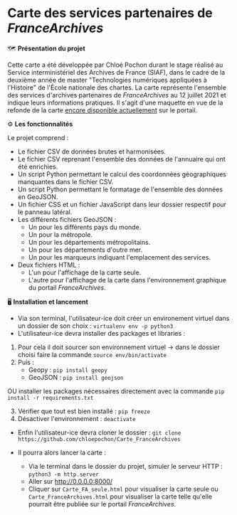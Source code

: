 # Carte des services partenaires de _FranceArchives_

  :world_map: **Présentation du projet**

Cette carte a été développée par Chloé Pochon durant le stage réalisé au Service interministériel des Archives de France (SIAF), dans le cadre de la deuxième année de master "Technologies numériques appliquées à l'Histoire" de l'École nationale des chartes.
La carte représente l'ensemble des services d'archives partenaires de _FranceArchives_ au 12 juillet 2021 et indique leurs informations pratiques. Il s'agit d'une maquette en vue de la refonde de la carte [encore disponible actuellement](https://francearchives.fr/fr/annuaire/departements) sur le portail.


 
:gear: **Les fonctionnalités**

Le projet comprend :
* Le fichier CSV de données brutes et harmonisées.
* Le fichier CSV reprenant l'ensemble des données de l'annuaire qui ont été enrichies.
* Un script Python permettant le calcul des coordonnées géographiques manquantes dans le fichier CSV.
* Un script Python permettant le formatage de l'ensemble des données en GeoJSON.
* Un fichier CSS et un fichier JavaScript dans leur dossier respectif pour le panneau latéral.
* Les différents fichiers GeoJSON :
  - Un pour les différents pays du monde.
  - Un pour la métropole.
  - Un pour les départements métropolitains.
  - Un pour les départements d'outre mer.
  - Un pour les marqueurs indiquant l'emplacement des services.
* Deux fichiers HTML :
  - L'un pour l'affichage de la carte seule.
  - L'autre pour l'affichage de la carte dans l'environnement graphique du portail _FranceArchives_.


  
:desktop_computer: **Installation et lancement**
 
 * Via son terminal, l'utilisateur-ice doit créer un environement virtuel dans un dossier de son choix : `virtualenv env -p python3`
 * L'utilisateur-ice devra installer des packages et libraries : 
  1. Pour cela il doit sourcer son environnement virtuel 
    -> dans le dossier choisi faire la commande `source env/bin/activate` 
  2.  Puis : 
       - Geopy : `pip install geopy`
       - GeoJSON : `pip install geojson`
       
  OU installer les packages nécessaires directement avec la commande `pip install -r requirements.txt`
  
  3. Vérifier que tout est bien installé : `pip freeze`
  4. Désactiver l'environnement : `deactivate`
 
 * Enfin l'utilisateur-ice devra cloner le dossier : `git clone https://github.com/chloepochon/Carte_FranceArchives`
 
 * Il pourra alors lancer la carte : 
    - Via le terminal dans le dossier du projet, simuler le serveur HTTP : `python3 -m http.server`
    - Aller sur http://0.0.0.0:8000/ 
    - Cliquer sur `Carte_FA_seule.html` pour visualiser la carte seule ou `Carte_FranceArchives.html` pour visualiser la carte telle qu'elle pourrait être publiée sur le portail _FranceArchives_.
  
